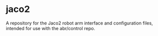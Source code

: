 # jaco2
A repository for the Jaco2 robot arm interface and configuration files, intended for use with the abr/control repo.
